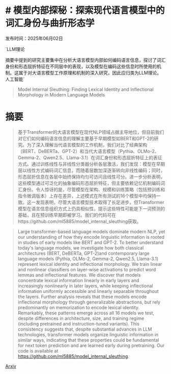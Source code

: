 # # 模型内部探秘：探索现代语言模型中的词汇身份与曲折形态学

发布时间：2025年06月02日

`LLM理论

摘要中提到的研究主要集中在分析大语言模型内部如何编码语言信息，探讨了词汇身份和形态屈折特征在不同层中的表现，以及模型在编码这些信息时所使用的机制。这属于对大语言模型工作原理和机制的深入研究，因此应归类为LLM理论。` `人工智能`

> Model Internal Sleuthing: Finding Lexical Identity and Inflectional Morphology in Modern Language Models

# 摘要

> 基于Transformer的大语言模型在现代NLP领域占据主导地位，但目前我们对它们如何编码语言信息的理解主要基于早期模型如BERT和GPT-2的研究。为了深入理解当代语言模型的工作机制，我们对比了经典架构（BERT、DeBERTa、GPT-2）和当代大语言模型（Pythia、OLMo-2、Gemma-2、Qwen2.5、Llama-3.1）在词汇身份和形态屈折特征上的表征方式。通过训练线性与非线性分类器分析各层激活，我们发现：模型在早期层以线性方式编码词汇信息，而随着层数加深逐渐转向非线性编码；同时，形态屈折信息在各层中始终保持均匀可访问且线性可分。进一步分析表明，这些模型通过可泛化的抽象编码形态屈折特征，但主要依赖记忆机制编码词汇身份。令人惊讶的是，尽管模型在架构、规模和训练策略（包括预训练和指令微调版本）上存在差异，上述模式在所有测试的16个模型中均保持一致。这一发现表明，尽管大语言模型技术取得了长足进步，但Transformer模型在语言信息组织方式上仍具相似性，提示这些特性可能是下一词预测的基础，且在预训练早期即被学习。我们的代码可在https://github.com/ml5885/model_internal_sleuthing获取。

> Large transformer-based language models dominate modern NLP, yet our understanding of how they encode linguistic information is rooted in studies of early models like BERT and GPT-2. To better understand today's language models, we investigate how both classical architectures (BERT, DeBERTa, GPT-2)and contemporary large language models (Pythia, OLMo-2, Gemma-2, Qwen2.5, Llama-3.1) represent lexical identity and inflectional morphology. We train linear and nonlinear classifiers on layer-wise activations to predict word lemmas and inflectional features. We discover that models concentrate lexical information linearly in early layers and increasingly nonlinearly in later layers, while keeping inflectional information uniformly accessible and linearly separable throughout the layers. Further analysis reveals that these models encode inflectional morphology through generalizable abstractions, but rely predominantly on memorization to encode lexical identity. Remarkably, these patterns emerge across all 16 models we test, despite differences in architecture, size, and training regime (including pretrained and instruction-tuned variants). This consistency suggests that, despite substantial advances in LLM technologies, transformer models organize linguistic information in similar ways, indicating that these properties could be fundamental for next token prediction and are learned early during pretraining. Our code is available at https://github.com/ml5885/model_internal_sleuthing.

[Arxiv](https://arxiv.org/abs/2506.02132)